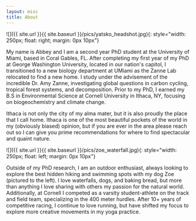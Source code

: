 ```yaml
---
layout: misc
title: About
---
```

![]({{ site.url }}{{ site.baseurl }}/pics/yatsko_headshot.jpg){: style="width: 250px; float: right; margin: 0px 10px"}

My name is Abbey and I am a second year PhD student at the University of Miami, based in Coral Gables, FL. After completing my first year of my PhD at George Washington University, located in our nation's capitol, I transitioned to a new biology department at UMiami as the Zanne Lab relocated to find a new home. I study under the advisement of the incredible Dr. Amy Zanne, investigating global questions in carbon cycling, tropical forest systems, and decomposition. Prior to my PhD, I earned my B.S in Environmental Science at Cornell University in Ithaca, NY, focusing on biogeochemistry and climate change. 

Ithaca is not only the city of my alma mater, but it is also proudly the place that I call home. Ithaca is one of the most beautiful pockets of the world in my (obviously biased) opinion, but if you are ever in the area please reach out so I can give you prime recommendations for where to find spectacular and quaint nature. 

![]({{ site.url }}{{ site.baseurl }}/pics/zoe_waterfall.jpg){: style="width: 250px; float: left; margin: 0px 10px"}

Outside of my PhD research, I am an outdoor enthusiast, always looking to explore the best hidden hiking and swimming spots with my dog Zoe (pictured to the left). I love waterfalls, dogs, and baking bread, but more than anything I love sharing with others my passion for the natural world. Additionally, at Cornell I competed as a varsity student-athlete on the track and field team, specializing in the 400 meter hurdles. After 10+ years of competitive racing, I continue to love running, but have shifted my focus to explore more creative movements in my yoga practice. 
